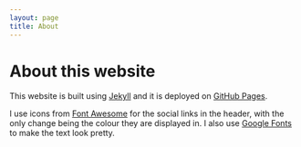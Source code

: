 ```yaml
---
layout: page
title: About
---
```


# About this website
This website is built using [Jekyll](https://jekyllrb.com/) and it is deployed on [GitHub Pages](https://pages.github.com/).

I use icons from [Font Awesome](https://fontawesome.com/license) for the social links in the header, with the only change being the colour they are displayed in. I also use [Google Fonts](https://fonts.google.com/) to make the text look pretty.